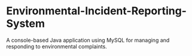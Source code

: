 # Environmental-Incident-Reporting-System
A console-based Java application using MySQL for managing and responding to environmental complaints.
